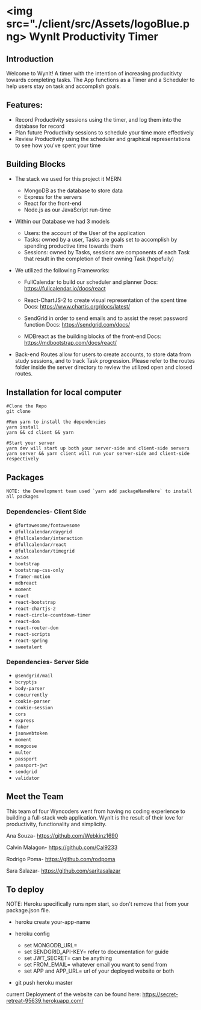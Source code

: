 # <img src="./client/src/Assets/logoBlue.png> WynIt Productivity Timer

## Introduction

Welcome to WynIt!
A timer with the intention of increasing producitivty towards completing tasks. The App functions as a Timer and a Scheduler to help users stay on task and accomplish goals.

## Features:

- Record Productivity sessions using the timer, and log them into the database for record
- Plan future Productivity sessions to schedule your time more effectively
- Review Productivity using the scheduler and graphical representations to see how you've spent your time

## Building Blocks

- The stack we used for this project it MERN:

  - MongoDB as the database to store data
  - Express for the servers
  - React for the front-end
  - Node.js as our JavaScript run-time

- Within our Database we had 3 models

  - Users: the account of the User of the application
  - Tasks: owned by a user, Tasks are goals set to accomplish by spending productive time towards them
  - Sessions: owned by Tasks, sessions are components of each Task that result in the completion of their owning Task (hopefully)

- We utilized the following Frameworks:

  - FullCalendar to build our scheduler and planner
    Docs: https://fullcalendar.io/docs/react

  - React-ChartJS-2 to create visual representation of the spent time
    Docs: https://www.chartjs.org/docs/latest/

  - SendGrid in order to send emails and to assist the reset password function
    Docs: https://sendgrid.com/docs/

  - MDBreact as the building blocks of the front-end
    Docs: https://mdbootstrap.com/docs/react/

- Back-end Routes allow for users to create accounts, to store data from study sessions, and to track Task progression. Please refer to the routes folder inside the server directory to review the utilized
  open and closed routes.

## Installation for local computer

    #Clone the Repo
    git clone

    #Run yarn to install the dependencies
    yarn install
    yarn && cd client && yarn

    #Start your server
    yarn dev will start up both your server-side and client-side servers
    yarn server && yarn client will run your server-side and client-side respectively

## Packages

    NOTE: the Development team used `yarn add packageNameHere` to install all packages

### Dependencies- Client Side

- `@fortawesome/fontawesome`
- `@fullcalendar/daygrid`
- `@fullcalendar/interaction`
- `@fullcalendar/react`
- `@fullcalendar/timegrid`
- `axios`
- `bootstrap`
- `bootstrap-css-only`
- `framer-motion`
- `mdbreact`
- `moment`
- `react`
- `react-bootstrap`
- `react-chartjs-2`
- `react-circle-countdown-timer`
- `react-dom`
- `react-router-dom`
- `react-scripts`
- `react-spring`
- `sweetalert`

### Dependencies- Server Side

- `@sendgrid/mail`
- `bcryptjs`
- `body-parser`
- `concurrently`
- `cookie-parser`
- `cookie-session`
- `cors`
- `express`
- `faker`
- `jsonwebtoken`
- `moment`
- `mongoose`
- `multer`
- `passport`
- `passport-jwt`
- `sendgrid`
- `validator`

## Meet the Team

This team of four Wyncoders went from having no coding experience to
building a full-stack web application. WynIt is the result of their
love for productivity, functionality and simplicity.

Ana Souza- https://github.com/Webkinz1690

Calvin Malagon- https://github.com/Cal9233

Rodrigo Poma- https://github.com/rodpoma

Sara Salazar- https://github.com/saritasalazar

## To deploy

NOTE: Heroku specifically runs npm start, so don't remove that from your package.json file.

- heroku create your-app-name
- heroku config

  - set MONGODB_URL=<insertYourAtlasDbUri>
  - set SENDGRID_API-KEY= refer to documentation for guide
  - set JWT_SECRET= can be anything
  - set FROM_EMAIL= whatever email you want to send from
  - set APP and APP_URL= url of your deployed website or both

- git push heroku master

current Deployment of the website can be found here: https://secret-retreat-95639.herokuapp.com/
